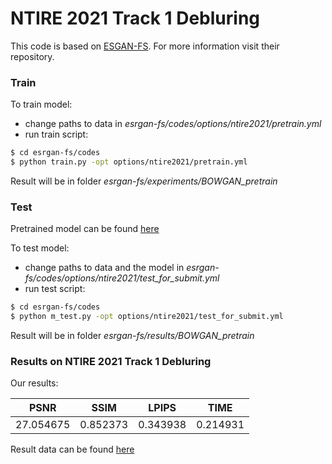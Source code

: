 # NTIRE 2021 Track 1 Debluring

This code is based on [ESGAN-FS](https://github.com/ManuelFritsche/real-world-sr).
For more information visit their repository.


### Train
To train model:
* change paths to data in *esrgan-fs/codes/options/ntire2021/pretrain.yml*
* run train script:
```bash
$ cd esrgan-fs/codes
$ python train.py -opt options/ntire2021/pretrain.yml
```
Result will be in folder *esrgan-fs/experiments/BOWGAN_pretrain*

### Test

Pretrained model can be found [here](https://drive.google.com/file/d/1-LeHuMvxM7TxIGp0PwL2mrEH_w9i9C02)

To test model:
* change paths to data and the model in *esrgan-fs/codes/options/ntire2021/test_for_submit.yml*
* run test script:
```bash
$ cd esrgan-fs/codes
$ python m_test.py -opt options/ntire2021/test_for_submit.yml
```
Result will be in folder *esrgan-fs/results/BOWGAN_pretrain*

### Results on NTIRE 2021  Track 1 Debluring

Our results:  

| PSNR | SSIM | LPIPS | TIME |  
|---|---|---|---|  
| 27.054675 | 0.852373 | 0.343938 | 0.214931 |

Result data can be found [here](https://drive.google.com/file/d/1iMRj7iWsUjSosMJp9qjMFv1Ay5SkoFlA)
